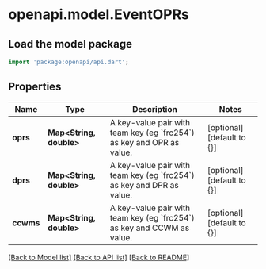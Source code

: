 # openapi.model.EventOPRs

## Load the model package
```dart
import 'package:openapi/api.dart';
```

## Properties
Name | Type | Description | Notes
------------ | ------------- | ------------- | -------------
**oprs** | **Map&lt;String, double&gt;** | A key-value pair with team key (eg &#x60;frc254&#x60;) as key and OPR as value. | [optional] [default to {}]
**dprs** | **Map&lt;String, double&gt;** | A key-value pair with team key (eg &#x60;frc254&#x60;) as key and DPR as value. | [optional] [default to {}]
**ccwms** | **Map&lt;String, double&gt;** | A key-value pair with team key (eg &#x60;frc254&#x60;) as key and CCWM as value. | [optional] [default to {}]

[[Back to Model list]](../README.md#documentation-for-models) [[Back to API list]](../README.md#documentation-for-api-endpoints) [[Back to README]](../README.md)


